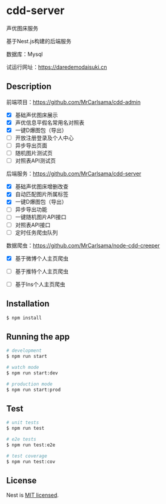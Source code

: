 # cdd-server

声优图床服务

基于Nest.js构建的后端服务

数据库：Mysql

试运行网址：https://daredemodaisuki.cn

## Description

前端项目：https://github.com/MrCarlsama/cdd-admin

- [x] 基础声优图床展示
- [x] 声优信息平假名常用名对照表
- [x] 一键D爆图包（导出）
- [ ] 开放注册登录及个人中心
- [ ] 异步导出页面
- [ ] 随机图片测试页
- [ ] 对照表API测试页

后端服务：https://github.com/MrCarlsama/cdd-server

- [x] 基础声优图床增删改查
- [x] 自动匹配图片所属标签
- [x] 一键D爆图包（导出）
- [ ] 异步导出功能
- [ ] 一键随机图片API接口
- [ ] 对照表API接口
- [ ] 定时任务爬虫队列

数据爬虫：https://github.com/MrCarlsama/node-cdd-creeper

- [x] 基于微博个人主页爬虫
- [ ] 基于推特个人主页爬虫
- [ ] 基于Ins个人主页爬虫


## Installation

```bash
$ npm install
```

## Running the app

```bash
# development
$ npm run start

# watch mode
$ npm run start:dev

# production mode
$ npm run start:prod
```

## Test

```bash
# unit tests
$ npm run test

# e2e tests
$ npm run test:e2e

# test coverage
$ npm run test:cov
```

## License

Nest is [MIT licensed](LICENSE).
